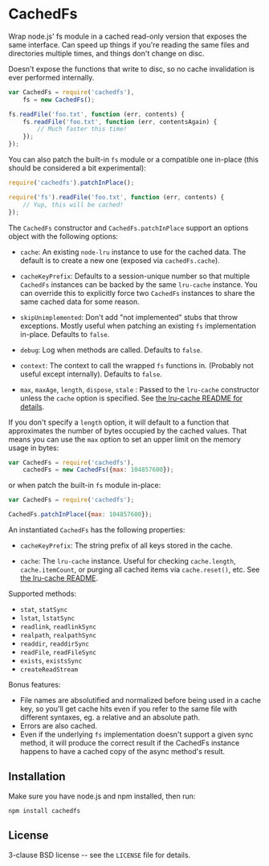 CachedFs
========

Wrap node.js' fs module in a cached read-only version that exposes the
same interface. Can speed up things if you're reading the same files
and directories multiple times, and things don't change on disc.

Doesn't expose the functions that write to disc, so no cache
invalidation is ever performed internally.

```javascript
var CachedFs = require('cachedfs'),
    fs = new CachedFs();

fs.readFile('foo.txt', function (err, contents) {
    fs.readFile('foo.txt', function (err, contentsAgain) {
        // Much faster this time!
    });
});
```

You can also patch the built-in `fs` module or a compatible one
in-place (this should be considered a bit experimental):

```javascript
require('cachedfs').patchInPlace();

require('fs').readFile('foo.txt', function (err, contents) {
    // Yup, this will be cached!
});
```

The `CachedFs` constructor and `CachedFs.patchInPlace` support an
options object with the following options:

* `cache`: An existing `node-lru` instance to use for the cached
  data. The default is to create a new one (exposed via `cachedFs.cache`).

* `cacheKeyPrefix`: Defaults to a session-unique number so that
  multiple `CachedFs` instances can be backed by the same `lru-cache`
  instance. You can override this to explicitly force two `CachedFs`
  instances to share the same cached data for some reason.

* `skipUnimplemented`: Don't add "not implemented" stubs that throw
  exceptions. Mostly useful when patching an existing `fs`
  implementation in-place. Defaults to `false`.

* `debug`: Log when methods are called. Defaults to `false`.

* `context`: The context to call the wrapped `fs` functions
  in. (Probably not useful except internally). Defaults to `false`.

* `max`, `maxAge`, `length`, `dispose`, `stale` : Passed to the
  `lru-cache` constructor unless the `cache` option is specified. See
  [the lru-cache README for
  details](https://github.com/isaacs/node-lru-cache).

If you don't specify a `length` option, it will default to a function
that approximates the number of bytes occupied by the cached
values. That means you can use the `max` option to set an upper limit
on the memory usage in bytes:

```javascript
var CachedFs = require('cachedfs'),
    cachedFs = new CachedFs({max: 104857600});
```

or when patch the built-in `fs` module in-place:

```javascript
var CachedFs = require('cachedfs');

CachedFs.patchInPlace({max: 104857600});
```

An instantiated `CachedFs` has the following properties:

* `cacheKeyPrefix`: The string prefix of all keys stored in the cache.

* `cache`: The `lru-cache` instance. Useful for checking
  `cache.length`, `cache.itemCount`, or purging all cached items via
  `cache.reset()`, etc. See [the lru-cache
  README](https://github.com/isaacs/node-lru-cache).

Supported methods:
 * `stat`, `statSync`
 * `lstat`, `lstatSync`
 * `readlink`, `readlinkSync`
 * `realpath`, `realpathSync`
 * `readdir`, `readdirSync`
 * `readFile`, `readFileSync`
 * `exists`, `existsSync`
 * `createReadStream`

Bonus features:

 * File names are absolutified and normalized before being used in a
   cache key, so you'll get cache hits even if you refer to the same
   file with different syntaxes, eg. a relative and an absolute path.
 * Errors are also cached.
 * Even if the underlying `fs` implementation doesn't support a given
   sync method, it will produce the correct result if the CachedFs
   instance happens to have a cached copy of the async method's result.

Installation
------------

Make sure you have node.js and npm installed, then run:

    npm install cachedfs

License
-------

3-clause BSD license -- see the `LICENSE` file for details.
